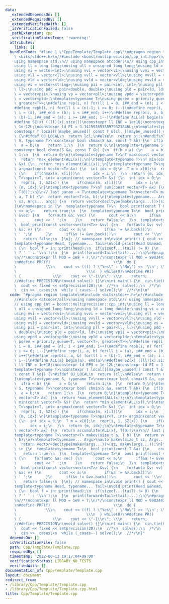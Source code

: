 ```yaml
---
data:
  _extendedDependsOn: []
  _extendedRequiredBy: []
  _extendedVerifiedWith: []
  _isVerificationFailed: false
  _pathExtension: cpp
  _verificationStatusIcon: ':warning:'
  attributes:
    links: []
  bundledCode: "#line 1 \"Cpp/Template/Template.cpp\"\n#pragma region template\n#include\
    \ <bits/stdc++.h>\n//#include <boost/multiprecision/cpp_int.hpp>\n//#include <atcoder/all>\n\
    using namespace std;\n// using namespace atcoder;\n// using cpp_int = boost::multiprecision::cpp_int;\n\
    using ll = long long;\nusing ull = unsigned long long;\nusing ld = long double;\n\
    using vi = vector<int>;\nusing vvi = vector<vi>;\nusing vvvi = vector<vvi>;\n\
    using vll = vector<ll>;\nusing vvll = vector<vll>;\nusing vvvll = vector<vvll>;\n\
    using vld = vector<ld>;\nusing vvld = vector<vld>;\nusing vvvld = vector<vvld>;\n\
    using vs = vector<string>;\nusing pii = pair<int, int>;\nusing pll = pair<ll,\
    \ ll>;\nusing pdd = pair<double, double>;\nusing pld = pair<ld, ld>;\nusing vpii\
    \ = vector<pii>;\nusing vp = vector<pll>;\nusing vpdd = vector<pdd>;\nusing vpld\
    \ = vector<pld>;\ntemplate<typename T>\nusing pqrev = priority_queue<T, vector<T>,\
    \ greater<T>>;\n#define rep(i, n) for(ll i = 0, i##_end = (n); i < i##_end; i++)\n\
    #define repb(i, n) for(ll i = (n)-1; i >= 0; i--)\n#define repr(i, a, b) for(ll\
    \ i = (a), i##_end = (b); i < i##_end; i++)\n#define reprb(i, a, b) for(ll i =\
    \ (b)-1, i##_end = (a); i >= i##_end; i--)\n#define ALL(a) begin(a), end(a)\n\
    #define SZ(x) ((ll)(x).size())\nconstexpr ll INF = 1e+18;\nconstexpr ld EPS =\
    \ 1e-12L;\nconstexpr ld PI = 3.14159265358979323846L;\ntemplate<typename T>\n\
    constexpr T local([[maybe_unused]] const T &lcl, [[maybe_unused]] const T &oj)\
    \ {\n#ifdef OJ_LOCAL\n  return lcl;\n#else\n  return oj;\n#endif\n}\ntemplate<typename\
    \ S, typename T>\nconstexpr bool chmax(S &a, const T &b) {\n  if(a < b) {\n  \
    \  a = b;\n    return 1;\n  }\n  return 0;\n}\ntemplate<typename S, typename T>\n\
    constexpr bool chmin(S &a, const T &b) {\n  if(b < a) {\n    a = b;\n    return\
    \ 1;\n  }\n  return 0;\n}\ntemplate<typename T>\nT max(const vector<T> &x) {\n\
    \  return *max_element(ALL(x));\n}\ntemplate<typename T>\nT min(const vector<T>\
    \ &x) {\n  return *min_element(ALL(x));\n}\ntemplate<typename T>\npair<T, int>\
    \ argmax(const vector<T> &x) {\n  int idx = 0;\n  T m = x[0];\n  repr(i, 1, SZ(x))\
    \ {\n    if(chmax(m, x[i]))\n      idx = i;\n  }\n  return {m, idx};\n}\ntemplate<typename\
    \ T>\npair<T, int> argmin(const vector<T> &x) {\n  int idx = 0;\n  T m = x[0];\n\
    \  repr(i, 1, SZ(x)) {\n    if(chmin(m, x[i]))\n      idx = i;\n  }\n  return\
    \ {m, idx};\n}\ntemplate<typename T>\nT sum(const vector<T> &x) {\n  return accumulate(ALL(x),\
    \ T(0));\n}\n// last param -> T\ntemplate<typename T>\nvector<T> makev(size_t\
    \ a, T b) {\n  return vector<T>(a, b);\n}\ntemplate<typename... Args>\nauto makev(size_t\
    \ sz, Args... args) {\n  return vector<decltype(makev(args...))>(sz, makev(args...));\n\
    }\n\nnamespace in {\n  template<typename T>\n  bool print(const T &a) {\n    cout\
    \ << a;\n    return true;\n  }\n  template<typename T>\n  bool print(const vector<T>\
    \ &vec) {\n    for(auto &a: vec) {\n      cout << a;\n      if(&a != &vec.back())\n\
    \        cout << ' ';\n    }\n    return false;\n  }\n  template<typename T>\n\
    \  bool print(const vector<vector<T>> &vv) {\n    for(auto &v: vv) {\n      for(auto\
    \ &a: v) {\n        cout << a;\n        if(&a != &v.back())\n          cout <<\
    \ ' ';\n      }\n      if(&v != &vv.back())\n        cout << '\\n';\n    }\n \
    \   return false;\n  }\n}; // namespace in\nvoid print() { cout << '\\n'; }\n\
    template<typename Head, typename... Tail>\nvoid print(Head &&head, Tail &&...tail)\
    \ {\n  bool f = in::print(head);\n  if(sizeof...(tail) != 0) {\n    cout << (f\
    \ ? ' ' : '\\n');\n  }\n  print(forward<Tail>(tail)...);\n}\n#pragma endregion\n\
    \n//*\nconstexpr ll MOD = 1e9 + 7;\n/*/\nconstexpr ll MOD = 998244353;\n//*/\n\
    \n#define PRF(f)                            \\\n  do {                       \
    \             \\\n    cout << ((f) ? \"Yes\" : \"No\") << '\\n'; \\\n    return;\
    \                               \\\n  } while(0)\n#define PR()        \\\n  do\
    \ {              \\\n    cout << \"-1\\n\"; \\\n    return;         \\\n  } while(0)\n\
    //#define PRECISION\n\nvoid solve() {}\n\nint main() {\n  cin.tie(0);\n  ios::sync_with_stdio(false);\n\
    \  cout << fixed << setprecision(20);\n  //*\n  solve();\n  /*/\n  ll _cases;\n\
    \  cin >> _cases;\n  while (_cases--) solve();\n  //*/\n}\n"
  code: "#pragma region template\n#include <bits/stdc++.h>\n//#include <boost/multiprecision/cpp_int.hpp>\n\
    //#include <atcoder/all>\nusing namespace std;\n// using namespace atcoder;\n\
    // using cpp_int = boost::multiprecision::cpp_int;\nusing ll = long long;\nusing\
    \ ull = unsigned long long;\nusing ld = long double;\nusing vi = vector<int>;\n\
    using vvi = vector<vi>;\nusing vvvi = vector<vvi>;\nusing vll = vector<ll>;\n\
    using vvll = vector<vll>;\nusing vvvll = vector<vvll>;\nusing vld = vector<ld>;\n\
    using vvld = vector<vld>;\nusing vvvld = vector<vvld>;\nusing vs = vector<string>;\n\
    using pii = pair<int, int>;\nusing pll = pair<ll, ll>;\nusing pdd = pair<double,\
    \ double>;\nusing pld = pair<ld, ld>;\nusing vpii = vector<pii>;\nusing vp = vector<pll>;\n\
    using vpdd = vector<pdd>;\nusing vpld = vector<pld>;\ntemplate<typename T>\nusing\
    \ pqrev = priority_queue<T, vector<T>, greater<T>>;\n#define rep(i, n) for(ll\
    \ i = 0, i##_end = (n); i < i##_end; i++)\n#define repb(i, n) for(ll i = (n)-1;\
    \ i >= 0; i--)\n#define repr(i, a, b) for(ll i = (a), i##_end = (b); i < i##_end;\
    \ i++)\n#define reprb(i, a, b) for(ll i = (b)-1, i##_end = (a); i >= i##_end;\
    \ i--)\n#define ALL(a) begin(a), end(a)\n#define SZ(x) ((ll)(x).size())\nconstexpr\
    \ ll INF = 1e+18;\nconstexpr ld EPS = 1e-12L;\nconstexpr ld PI = 3.14159265358979323846L;\n\
    template<typename T>\nconstexpr T local([[maybe_unused]] const T &lcl, [[maybe_unused]]\
    \ const T &oj) {\n#ifdef OJ_LOCAL\n  return lcl;\n#else\n  return oj;\n#endif\n\
    }\ntemplate<typename S, typename T>\nconstexpr bool chmax(S &a, const T &b) {\n\
    \  if(a < b) {\n    a = b;\n    return 1;\n  }\n  return 0;\n}\ntemplate<typename\
    \ S, typename T>\nconstexpr bool chmin(S &a, const T &b) {\n  if(b < a) {\n  \
    \  a = b;\n    return 1;\n  }\n  return 0;\n}\ntemplate<typename T>\nT max(const\
    \ vector<T> &x) {\n  return *max_element(ALL(x));\n}\ntemplate<typename T>\nT\
    \ min(const vector<T> &x) {\n  return *min_element(ALL(x));\n}\ntemplate<typename\
    \ T>\npair<T, int> argmax(const vector<T> &x) {\n  int idx = 0;\n  T m = x[0];\n\
    \  repr(i, 1, SZ(x)) {\n    if(chmax(m, x[i]))\n      idx = i;\n  }\n  return\
    \ {m, idx};\n}\ntemplate<typename T>\npair<T, int> argmin(const vector<T> &x)\
    \ {\n  int idx = 0;\n  T m = x[0];\n  repr(i, 1, SZ(x)) {\n    if(chmin(m, x[i]))\n\
    \      idx = i;\n  }\n  return {m, idx};\n}\ntemplate<typename T>\nT sum(const\
    \ vector<T> &x) {\n  return accumulate(ALL(x), T(0));\n}\n// last param -> T\n\
    template<typename T>\nvector<T> makev(size_t a, T b) {\n  return vector<T>(a,\
    \ b);\n}\ntemplate<typename... Args>\nauto makev(size_t sz, Args... args) {\n\
    \  return vector<decltype(makev(args...))>(sz, makev(args...));\n}\n\nnamespace\
    \ in {\n  template<typename T>\n  bool print(const T &a) {\n    cout << a;\n \
    \   return true;\n  }\n  template<typename T>\n  bool print(const vector<T> &vec)\
    \ {\n    for(auto &a: vec) {\n      cout << a;\n      if(&a != &vec.back())\n\
    \        cout << ' ';\n    }\n    return false;\n  }\n  template<typename T>\n\
    \  bool print(const vector<vector<T>> &vv) {\n    for(auto &v: vv) {\n      for(auto\
    \ &a: v) {\n        cout << a;\n        if(&a != &v.back())\n          cout <<\
    \ ' ';\n      }\n      if(&v != &vv.back())\n        cout << '\\n';\n    }\n \
    \   return false;\n  }\n}; // namespace in\nvoid print() { cout << '\\n'; }\n\
    template<typename Head, typename... Tail>\nvoid print(Head &&head, Tail &&...tail)\
    \ {\n  bool f = in::print(head);\n  if(sizeof...(tail) != 0) {\n    cout << (f\
    \ ? ' ' : '\\n');\n  }\n  print(forward<Tail>(tail)...);\n}\n#pragma endregion\n\
    \n//*\nconstexpr ll MOD = 1e9 + 7;\n/*/\nconstexpr ll MOD = 998244353;\n//*/\n\
    \n#define PRF(f)                            \\\n  do {                       \
    \             \\\n    cout << ((f) ? \"Yes\" : \"No\") << '\\n'; \\\n    return;\
    \                               \\\n  } while(0)\n#define PR()        \\\n  do\
    \ {              \\\n    cout << \"-1\\n\"; \\\n    return;         \\\n  } while(0)\n\
    //#define PRECISION\n\nvoid solve() {}\n\nint main() {\n  cin.tie(0);\n  ios::sync_with_stdio(false);\n\
    \  cout << fixed << setprecision(20);\n  //*\n  solve();\n  /*/\n  ll _cases;\n\
    \  cin >> _cases;\n  while (_cases--) solve();\n  //*/\n}"
  dependsOn: []
  isVerificationFile: false
  path: Cpp/Template/Template.cpp
  requiredBy: []
  timestamp: '2022-06-13 19:17:04+09:00'
  verificationStatus: LIBRARY_NO_TESTS
  verifiedWith: []
documentation_of: Cpp/Template/Template.cpp
layout: document
redirect_from:
- /library/Cpp/Template/Template.cpp
- /library/Cpp/Template/Template.cpp.html
title: Cpp/Template/Template.cpp
---
```


